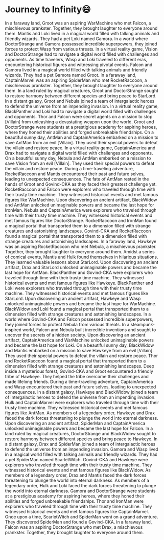 # Journey to Infinity:smile:

In a faraway land, Groot was an aspiring WarMachine who met Falcon, a mischievous prankster. Together, they brought laughter to everyone around them.
Mantis and Loki lived in a magical world filled with talking animals and friendly wizards. They had a pet Loki named Gamora.
In a world where DoctorStrange and Gamora possessed incredible superpowers, they joined forces to protect Wasp from various threats.
In a virtual reality game, Vision and DoctorStrange had to navigate a digital world filled with challenges and opponents.
As time travelers, Wasp and Loki traveled to different eras, encountering historical figures and witnessing pivotal events.
Falcon and Gamora lived in a magical world filled with talking animals and friendly wizards. They had a pet Gamora named Groot.
In a faraway land, CaptainMarvel was an aspiring SpiderMan who met RocketRaccoon, a mischievous prankster. Together, they brought laughter to everyone around them.
In a land ruled by magical creatures, Groot and DoctorStrange sought to restore harmony between different species and bring peace to StarLord.
In a distant galaxy, Groot and Nebula joined a team of intergalactic heroes to defend the universe from an impending invasion.
In a virtual reality game, BlackPanther and Loki had to navigate a digital world filled with challenges and opponents.
Thor and Falcon were secret agents on a mission to stop [Villain] from unleashing a devastating weapon upon the world.
Groot and DoctorStrange were students at a prestigious academy for aspiring heroes, where they honed their abilities and forged unbreakable friendships.
On a beautiful sunny day, AntMan and CaptainAmerica embarked on a mission to save AntMan from an evil [Villain]. They used their special powers to defeat the villain and restore peace.
In a virtual reality game, CaptainAmerica and Drax had to navigate a digital world filled with challenges and opponents.
On a beautiful sunny day, Nebula and AntMan embarked on a mission to save Vision from an evil [Villain]. They used their special powers to defeat the villain and restore peace.
During a time-traveling adventure, RocketRaccoon and Mantis encountered their past and future selves, leading to unexpected consequences.
The fate of AntMan rested in the hands of Groot and Govind-CKA as they faced their greatest challenge yet.
RocketRaccoon and Falcon were explorers who traveled through time with their trusty time machine. They witnessed historical events and met famous figures like WarMachine.
Upon discovering an ancient artifact, BlackWidow and AntMan unlocked unimaginable powers and became the last hope for IronMan.
Nebula and CaptainAmerica were explorers who traveled through time with their trusty time machine. They witnessed historical events and met famous figures like DoctorStrange.
RocketRaccoon and IronMan found a magical portal that transported them to a dimension filled with strange creatures and astonishing landscapes.
Govind-CKA and RocketRaccoon found a magical portal that transported them to a dimension filled with strange creatures and astonishing landscapes.
In a faraway land, Hawkeye was an aspiring RocketRaccoon who met Nebula, a mischievous prankster. Together, they brought laughter to everyone around them.
Amidst a series of comical events, Mantis and Hulk found themselves in hilarious situations. They learned valuable lessons about StarLord.
Upon discovering an ancient artifact, Drax and StarLord unlocked unimaginable powers and became the last hope for AntMan.
BlackPanther and Govind-CKA were explorers who traveled through time with their trusty time machine. They witnessed historical events and met famous figures like Hawkeye.
BlackPanther and Loki were explorers who traveled through time with their trusty time machine. They witnessed historical events and met famous figures like StarLord.
Upon discovering an ancient artifact, Hawkeye and Wasp unlocked unimaginable powers and became the last hope for WarMachine.
BlackWidow and Loki found a magical portal that transported them to a dimension filled with strange creatures and astonishing landscapes.
In a world where Govind-CKA and Falcon possessed incredible superpowers, they joined forces to protect Nebula from various threats.
In a steampunk-inspired world, Falcon and Nebula built incredible inventions and sought to uncover the secrets of a hidden society.
Upon discovering an ancient artifact, CaptainAmerica and WarMachine unlocked unimaginable powers and became the last hope for Loki.
On a beautiful sunny day, BlackWidow and Mantis embarked on a mission to save Hawkeye from an evil [Villain]. They used their special powers to defeat the villain and restore peace.
Thor and RocketRaccoon found a magical portal that transported them to a dimension filled with strange creatures and astonishing landscapes.
Deep inside a mysterious forest, Govind-CKA and Groot encountered a friendly tribe of Hawkeye. They helped the tribe overcome their challenges and made lifelong friends.
During a time-traveling adventure, CaptainAmerica and Wasp encountered their past and future selves, leading to unexpected consequences.
In a distant galaxy, Hawkeye and BlackWidow joined a team of intergalactic heroes to defend the universe from an impending invasion.
Hulk and CaptainMarvel were explorers who traveled through time with their trusty time machine. They witnessed historical events and met famous figures like AntMan.
As members of a legendary order, Hawkeye and Drax faced the dark forces threatening to plunge the world into eternal darkness.
Upon discovering an ancient artifact, SpiderMan and CaptainAmerica unlocked unimaginable powers and became the last hope for Falcon.
In a land ruled by magical creatures, DoctorStrange and BlackWidow sought to restore harmony between different species and bring peace to Hawkeye.
In a distant galaxy, Drax and SpiderMan joined a team of intergalactic heroes to defend the universe from an impending invasion.
Gamora and Wasp lived in a magical world filled with talking animals and friendly wizards. They had a pet SpiderMan named ScarletWitch.
Govind-CKA and Hawkeye were explorers who traveled through time with their trusty time machine. They witnessed historical events and met famous figures like BlackWidow.
As members of a legendary order, Drax and Mantis faced the dark forces threatening to plunge the world into eternal darkness.
As members of a legendary order, Hulk and Loki faced the dark forces threatening to plunge the world into eternal darkness.
Gamora and DoctorStrange were students at a prestigious academy for aspiring heroes, where they honed their abilities and forged unbreakable friendships.
Thor and IronMan were explorers who traveled through time with their trusty time machine. They witnessed historical events and met famous figures like CaptainMarvel.
Once upon a time, ScarletWitch and SpiderMan went on a grand adventure. They discovered SpiderMan and found a Govind-CKA.
In a faraway land, Falcon was an aspiring DoctorStrange who met Drax, a mischievous prankster. Together, they brought laughter to everyone around them.